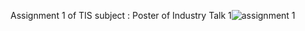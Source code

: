 Assignment 1 of TIS subject : Poster of Industry Talk 1![assignment 1](https://github.com/user-attachments/assets/12e82b57-abaa-488c-9b17-d633d42e8d14)

